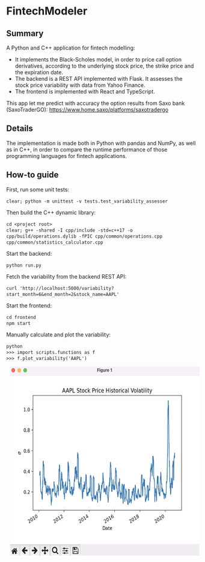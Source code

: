# FintechModeler

## Summary 

A Python and C++ application for fintech modelling:
- It implements the Black-Scholes model, in order to price call option derivatives, according to the underlying stock price, the strike price and the expiration date.
- The backend is a REST API implemented with Flask. It assesses the stock price variability with data from Yahoo Finance.
- The frontend is implemented with React and TypeScript.

This app let me predict with accuracy the option results from Saxo bank (SaxoTraderGO): https://www.home.saxo/platforms/saxotradergo

## Details

The implementation is made both in Python with pandas and NumPy, as well as in C++, in order to compare the runtime performance of those programming languages for fintech applications.

## How-to guide

First, run some unit tests:
```
clear; python -m unittest -v tests.test_variability_assesser
```

Then build the C++ dynamic library:
```
cd <project root>
clear; g++ -shared -I cpp/include -std=c++17 -o cpp/build/operations.dylib -fPIC cpp/common/operations.cpp cpp/common/statistics_calculator.cpp 
```

Start the backend:
```
python run.py
```

Fetch the variability from the backend REST API:
```
curl 'http://localhost:5000/variability?start_month=6&end_month=2&stock_name=AAPL'
```

Start the frontend:
```
cd frontend
npm start
```

Manually calculate and plot the variability:
```
python
>>> import scripts.functions as f
>>> f.plot_variability('AAPL')
```

<p float="left">
  <img src="screenshots/screenshot01.png" height ="502" width="590" hspace="10" />
</p>
